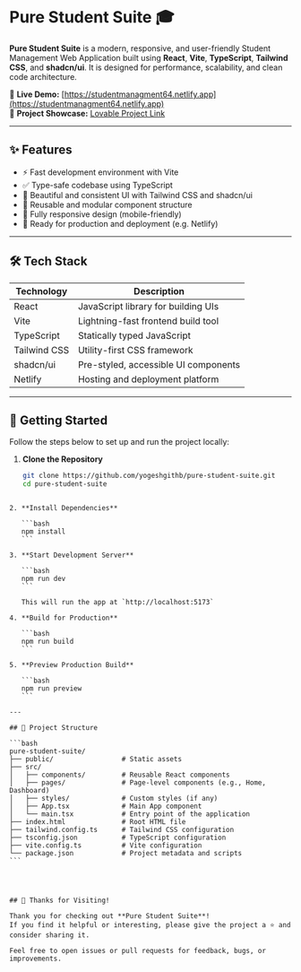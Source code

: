 
# Pure Student Suite 🎓

**Pure Student Suite** is a modern, responsive, and user-friendly Student Management Web Application built using **React**, **Vite**, **TypeScript**, **Tailwind CSS**, and **shadcn/ui**. It is designed for performance, scalability, and clean code architecture.

🔗 **Live Demo:** [https://studentmanagment64.netlify.app](https://studentmanagment64.netlify.app)  
🔗 **Project Showcase:** [Lovable Project Link](https://lovable.dev/projects/17b8380d-862d-4ef6-a7fb-01b020e67c6d)

---

## ✨ Features

- ⚡ Fast development environment with Vite
- ✅ Type-safe codebase using TypeScript
- 🎨 Beautiful and consistent UI with Tailwind CSS and shadcn/ui
- 🧩 Reusable and modular component structure
- 📱 Fully responsive design (mobile-friendly)
- 🚀 Ready for production and deployment (e.g. Netlify)

---

## 🛠 Tech Stack

| Technology     | Description                              |
|----------------|------------------------------------------|
| React          | JavaScript library for building UIs      |
| Vite           | Lightning-fast frontend build tool       |
| TypeScript     | Statically typed JavaScript              |
| Tailwind CSS   | Utility-first CSS framework              |
| shadcn/ui      | Pre-styled, accessible UI components     |
| Netlify        | Hosting and deployment platform          |

---

## 🚀 Getting Started

Follow the steps below to set up and run the project locally:

1. **Clone the Repository**
   ```bash
   git clone https://github.com/yogeshgithb/pure-student-suite.git
   cd pure-student-suite
````

2. **Install Dependencies**

   ```bash
   npm install
   ```

3. **Start Development Server**

   ```bash
   npm run dev
   ```

   This will run the app at `http://localhost:5173`

4. **Build for Production**

   ```bash
   npm run build
   ```

5. **Preview Production Build**

   ```bash
   npm run preview
   ```

---

## 📁 Project Structure

```bash
pure-student-suite/
├── public/                 # Static assets
├── src/
│   ├── components/         # Reusable React components
│   ├── pages/              # Page-level components (e.g., Home, Dashboard)
│   ├── styles/             # Custom styles (if any)
│   ├── App.tsx             # Main App component
│   └── main.tsx            # Entry point of the application
├── index.html              # Root HTML file
├── tailwind.config.ts      # Tailwind CSS configuration
├── tsconfig.json           # TypeScript configuration
├── vite.config.ts          # Vite configuration
└── package.json            # Project metadata and scripts
```




## 🙌 Thanks for Visiting!

Thank you for checking out **Pure Student Suite**!
If you find it helpful or interesting, please give the project a ⭐️ and consider sharing it.

Feel free to open issues or pull requests for feedback, bugs, or improvements.


